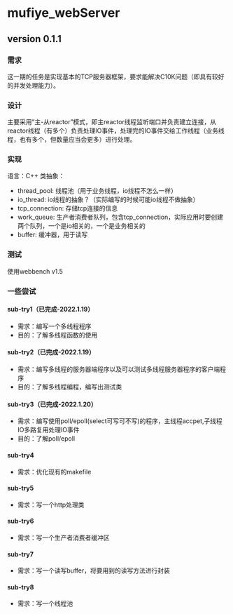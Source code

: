 # mufiye_webServer
## version 0.1.1
### 需求
这一期的任务是实现基本的TCP服务器框架，要求能解决C10K问题（即具有较好的并发处理能力）。
### 设计
主要采用“主-从reactor”模式，即主reactor线程监听端口并负责建立连接，从reactor线程（有多个）负责处理IO事件，处理完的IO事件交给工作线程（业务线程，也有多个，但数量应当会更多）进行处理。
### 实现
语言：C++
类抽象：
* thread_pool: 线程池（用于业务线程，io线程不怎么一样）
* io_thread: io线程的抽象？（实际编写的时候可能io线程不做抽象）
* tcp_connection: 存储tcp连接的信息
* work_queue: 生产者消费者队列，包含tcp_connection，实际应用时要创建两个队列，一个是io相关的，一个是业务相关的
* buffer: 缓冲器，用于读写
### 测试
使用webbench v1.5
### 一些尝试
#### sub-try1（已完成-2022.1.19）
* 需求：编写一个多线程程序
* 目的：了解多线程函数的使用
#### sub-try2（已完成-2022.1.19）
* 需求：编写多线程的服务器端程序以及可以测试多线程服务器程序的客户端程序
* 目的：了解多线程编程，编写出测试类
#### sub-try3（已完成-2022.1.20）
* 需求：编写使用poll/epoll(select可写可不写)的程序，主线程accpet,子线程IO多路复用处理IO事件
* 目的：了解poll/epoll
#### sub-try4
* 需求：优化现有的makefile
#### sub-try5
* 需求：写一个http处理类
#### sub-try6
* 需求：写一个生产者消费者缓冲区
#### sub-try7
* 需求：写一个读写buffer，将要用到的读写方法进行封装
#### sub-try8
* 需求：写一个线程池